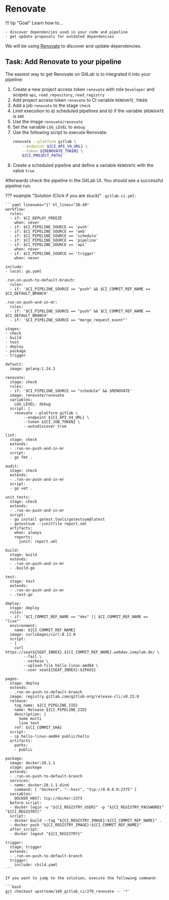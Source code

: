 # Renovate

!!! tip "Goal"
    Learn how to...

    - discover dependencies used in your code and pipeline
    - get update proposals for outdated dependencies

We will be using [Renovate](https://github.com/renovatebot/renovate) to discover and update dependencies.

## Task: Add Renovate to your pipeline

The easiest way to get Renovate on GitLab is to integrated it into your pipeline:

1. Create a new project access token `renovate` with role `Developer` and scopes `api`, `read_repository`, `read_registry`
1. Add project access token `renovate` to CI variable `RENOVATE_TOKEN`
1. Add a job `renovate` to the stage `check`
1. Limit execution to a) scheduled pipelines and b) if the variable `$RENOVATE` is set
1. Use the image `renovate/renovate`
1. Set the variable `LOG_LEVEL` to `debug`
1. Use the following script to execute Renovate:
    ```bash
    renovate --platform gitlab \
        --endpoint ${CI_API_V4_URL} \
        --token ${RENOVATE_TOKEN} \
        ${CI_PROJECT_PATH}
    ```
1. Create a scheduled pipeline and define a variable `RENOVATE` with the value `true`

Afterwards check the pipeline in the GitLab UI. You should see a successful pipeline run.

??? example "Solution (Click if you are stuck)"
    `.gitlab-ci.yml`:

    ```yaml linenums="1" hl_lines="38-49"
    workflow:
      rules:
      - if: $CI_DEPLOY_FREEZE
        when: never
      - if: $CI_PIPELINE_SOURCE == 'push'
      - if: $CI_PIPELINE_SOURCE == 'web'
      - if: $CI_PIPELINE_SOURCE == 'schedule'
      - if: $CI_PIPELINE_SOURCE == 'pipeline'
      - if: $CI_PIPELINE_SOURCE == 'api'
        when: never
      - if: $CI_PIPELINE_SOURCE == 'trigger'
        when: never
      
    include:
    - local: go.yaml

    .run-on-push-to-default-branch:
      rules:
      - if: '$CI_PIPELINE_SOURCE == "push" && $CI_COMMIT_REF_NAME == $CI_DEFAULT_BRANCH'

    .run-on-push-and-in-mr:
      rules:
      - if: '$CI_PIPELINE_SOURCE == "push" && $CI_COMMIT_REF_NAME == $CI_DEFAULT_BRANCH'
      - if: '$CI_PIPELINE_SOURCE == "merge_request_event"'

    stages:
    - check
    - build
    - test
    - deploy
    - package
    - trigger

    default:
      image: golang:1.24.3

    renovate:
      stage: check
      rules:
      - if: '$CI_PIPELINE_SOURCE == "schedule" && $RENOVATE'
      image: renovate/renovate
      variables:
        LOG_LEVEL: debug
      script: |
        renovate --platform gitlab \
            --endpoint ${CI_API_V4_URL} \
            --token ${CI_JOB_TOKEN} \
            --autodiscover true

    lint:
      stage: check
      extends:
      - .run-on-push-and-in-mr
      script:
      - go fmt .

    audit:
      stage: check
      extends:
      - .run-on-push-and-in-mr
      script:
      - go vet .

    unit_tests:
      stage: check
      extends:
      - .run-on-push-and-in-mr
      script:
      - go install gotest.tools/gotestsum@latest
      - gotestsum --junitfile report.xml
      artifacts:
        when: always
        reports:
          junit: report.xml

    build:
      stage: build
      extends:
      - .run-on-push-and-in-mr
      - .build-go

    test:
      stage: test
      extends:
      - .run-on-push-and-in-mr
      - .test-go

    deploy:
      stage: deploy
      rules:
      - if: '$CI_COMMIT_REF_NAME == "dev" || $CI_COMMIT_REF_NAME == "live"'
      environment:
        name: ${CI_COMMIT_REF_NAME}
      image: curlimages/curl:8.13.0
      script:
      - |
        curl https://seat${SEAT_INDEX}.${CI_COMMIT_REF_NAME}.webdav.inmylab.de/ \
            --fail \
            --verbose \
            --upload-file hello-linux-amd64 \
            --user seat${SEAT_INDEX}:${PASS}

    pages:
      stage: deploy
      extends:
      - .run-on-push-to-default-branch
      image: registry.gitlab.com/gitlab-org/release-cli:v0.23.0
      release:
        tag_name: ${CI_PIPELINE_IID}
        name: Release ${CI_PIPELINE_IID}
        description: |
          Some multi
          line text
        ref: ${CI_COMMIT_SHA}
      script:
      - cp hello-linux-amd64 public/hello
      artifacts:
        paths:
        - public

    package:
      image: docker:28.1.1
      stage: package
      extends:
      - .run-on-push-to-default-branch
      services:
      - name: docker:28.1.1-dind
        command: [ "dockerd", "--host", "tcp://0.0.0.0:2375" ]
      variables:
        DOCKER_HOST: tcp://docker:2375
      before_script:
      - docker login -u "${CI_REGISTRY_USER}" -p "${CI_REGISTRY_PASSWORD}" "${CI_REGISTRY}"
      script:
      - docker build --tag "${CI_REGISTRY_IMAGE}:${CI_COMMIT_REF_NAME}" .
      - docker push "${CI_REGISTRY_IMAGE}:${CI_COMMIT_REF_NAME}"
      after_script:
      - docker logout "${CI_REGISTRY}"

    trigger:
      stage: trigger
      extends:
      - .run-on-push-to-default-branch
      trigger:
        include: child.yaml
    ```
    
    If you want to jump to the solution, execute the following command:

    ```bash
    git checkout upstream/160_gitlab_ci/270_renovate -- '*'
    ```
